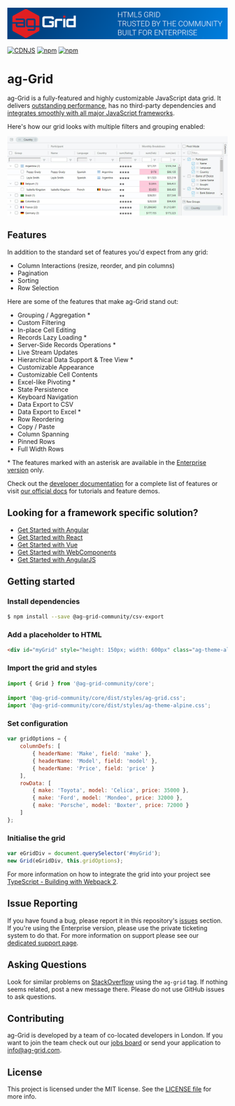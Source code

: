 ![alt text](./github-banner.png "ag-Grid")

[![CDNJS](https://img.shields.io/cdnjs/v/ag-grid.svg)](https://cdnjs.com/libraries/ag-grid)
[![npm](https://img.shields.io/npm/dm/ag-grid-community.svg)](https://www.npmjs.com/package/ag-grid-community)
[![npm](https://img.shields.io/npm/dt/ag-grid-community.svg)](https://www.npmjs.com/package/ag-grid-community)

# ag-Grid

ag-Grid is a fully-featured and highly customizable JavaScript data grid.
It delivers [outstanding performance](https://www.ag-grid.com/example.php?utm_source=@ag-grid-community/csv-export-readme&utm_medium=repository&utm_campaign=github#/performance/1), has no third-party dependencies and [integrates smoothly with all major JavaScript frameworks](https://www.ag-grid.com/javascript-grid-getting-started/?utm_source=@ag-grid-community/csv-export-readme&utm_medium=repository&utm_campaign=github).

Here's how our grid looks with multiple filters and grouping enabled:

![alt text](./github-grid-demo.jpg "ag-Grid demo")

## Features

In addition to the standard set of features you'd expect from any grid:

* Column Interactions (resize, reorder, and pin columns)
* Pagination
* Sorting
* Row Selection

Here are some of the features that make ag-Grid stand out:

* Grouping / Aggregation *
* Custom Filtering
* In-place Cell Editing
* Records Lazy Loading *
* Server-Side Records Operations *
* Live Stream Updates
* Hierarchical Data Support & Tree View *
* Customizable Appearance
* Customizable Cell Contents
* Excel-like Pivoting *
* State Persistence
* Keyboard Navigation
* Data Export to CSV
* Data Export to Excel *
* Row Reordering
* Copy / Paste
* Column Spanning
* Pinned Rows
* Full Width Rows

\* The features marked with an asterisk are available in the [Enterprise version](https://www.ag-grid.com/license-pricing.php?utm_source=@ag-grid-community/csv-export-readme&utm_medium=repository&utm_campaign=github) only.

Check out the [developer documentation](https://www.ag-grid.com/documentation-main/documentation.php?utm_source=@ag-grid-community/csv-export-readme&utm_medium=repository&utm_campaign=github) for a complete list of features or visit [our official docs](https://www.ag-grid.com/features-overview?utm_source=@ag-grid-community/csv-export-readme&utm_medium=repository&utm_campaign=github) for tutorials and feature demos.

## Looking for a framework specific solution?

* [Get Started with Angular](https://www.ag-grid.com/angular-grid/?utm_source=@ag-grid-community/csv-export-readme&utm_medium=repository&utm_campaign=github)
* [Get Started with React](https://www.ag-grid.com/react-grid/?utm_source=@ag-grid-community/csv-export-readme&utm_medium=repository&utm_campaign=github)
* [Get Started with Vue](https://www.ag-grid.com/vue-getting-started/?utm_source=@ag-grid-community/csv-export-readme&utm_medium=repository&utm_campaign=github)
* [Get Started with WebComponents](https://www.ag-grid.com/best-web-component-data-grid/?utm_source=@ag-grid-community/csv-export-readme&utm_medium=repository&utm_campaign=github)
* [Get Started with AngularJS](https://www.ag-grid.com/best-angularjs-grid/?utm_source=@ag-grid-community/csv-export-readme&utm_medium=repository&utm_campaign=github)

## Getting started

### Install dependencies

```sh
$ npm install --save @ag-grid-community/csv-export
```

### Add a placeholder to HTML

```html
<div id="myGrid" style="height: 150px; width: 600px" class="ag-theme-alpine"></div>
```

### Import the grid and styles

```js
import { Grid } from '@ag-grid-community/core';

import '@ag-grid-community/core/dist/styles/ag-grid.css';
import '@ag-grid-community/core/dist/styles/ag-theme-alpine.css';
```

### Set configuration

```js
var gridOptions = {
	columnDefs: [
		{ headerName: 'Make', field: 'make' },
		{ headerName: 'Model', field: 'model' },
		{ headerName: 'Price', field: 'price' }
	],
	rowData: [
		{ make: 'Toyota', model: 'Celica', price: 35000 },
		{ make: 'Ford', model: 'Mondeo', price: 32000 },
		{ make: 'Porsche', model: 'Boxter', price: 72000 }
	]
};
```

### Initialise the grid

```js
var eGridDiv = document.querySelector('#myGrid');
new Grid(eGridDiv, this.gridOptions);
```

For more information on how to integrate the grid into your project see [TypeScript - Building with Webpack 2](https://www.ag-grid.com/ag-grid-building-typescript/?utm_source=@ag-grid-community/csv-export-readme&utm_medium=repository&utm_campaign=github).

## Issue Reporting

If you have found a bug, please report it in this repository's [issues](https://github.com/ag-grid/ag-grid/issues) section. If you're using the Enterprise version, please use the private ticketing system to do that. For more information on support please see our [dedicated support page](https://www.ag-grid.com/support.php?utm_source=@ag-grid-community/csv-export-readme&utm_medium=repository&utm_campaign=github).

## Asking Questions

Look for similar problems on [StackOverflow](https://stackoverflow.com/questions/tagged/ag-grid) using the `ag-grid` tag. If nothing seems related, post a new message there. Please do not use GitHub issues to ask questions.

## Contributing

ag-Grid is developed by a team of co-located developers in London. If you want to join the team check out our [jobs board](https://www.ag-grid.com/ag-grid-jobs-board/?utm_source=@ag-grid-community/csv-export-readme&utm_medium=repository&utm_campaign=github) or send your application to info@ag-grid.com.

## License

This project is licensed under the MIT license. See the [LICENSE file](./LICENSE.txt) for more info.
